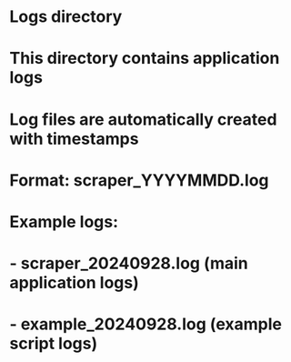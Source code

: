 # Logs directory
# This directory contains application logs

# Log files are automatically created with timestamps
# Format: scraper_YYYYMMDD.log

# Example logs:
# - scraper_20240928.log (main application logs)
# - example_20240928.log (example script logs)
